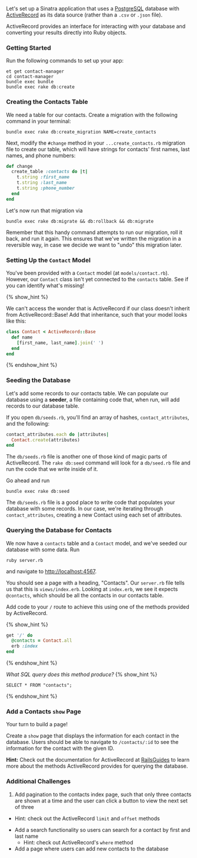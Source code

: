 Let's set up a Sinatra application that uses a [PostgreSQL](http://www.postgresql.org/) database with [ActiveRecord](https://github.com/rails/rails/tree/master/activerecord) as its data source (rather than a `.csv` or `.json` file).

ActiveRecord provides an interface for interacting with your database and converting your results directly into Ruby objects.

### Getting Started

Run the following commands to set up your app:

```no-highlight
et get contact-manager
cd contact-manager
bundle exec bundle
bundle exec rake db:create
```

### Creating the Contacts Table

We need a table for our contacts. Create a migration with the following command in your terminal:

```no-highlight
bundle exec rake db:create_migration NAME=create_contacts
```

Next, modify the `#change` method in your `...create_contacts.rb` migration file to create our table, which will have strings for contacts' first names, last names, and phone numbers:

```ruby
def change
  create_table :contacts do |t|
    t.string :first_name
    t.string :last_name
    t.string :phone_number
  end
end
```

Let's now run that migration via

```no-highlight
bundle exec rake db:migrate && db:rollback && db:migrate
```

Remember that this handy command attempts to run our migration, roll it back, and run it again. This ensures that we've written the migration in a reversible way, in case we decide we want to "undo" this migration later.

### Setting Up the `Contact` Model

You've been provided with a `Contact` model (at `models/contact.rb`). However, our `Contact` class isn't yet connected to the `contacts` table. See if you can identify what's missing!

{% show_hint %}

We can't access the wonder that is ActiveRecord if our class doesn't inherit from ActiveRecord::Base! Add that inheritance, such that your model looks like this:

```ruby
class Contact < ActiveRecord::Base
  def name
    [first_name, last_name].join(' ')
  end
end
```

{% endshow_hint %}

### Seeding the Database
Let's add some records to our contacts table. We can populate our database using a **seeder**, a file containing code that, when run, will add records to our database table.

If you open `db/seeds.rb`, you'll find an array of hashes, `contact_attributes`, and the following:

```ruby
contact_attributes.each do |attributes|
  Contact.create(attributes)
end
```

The `db/seeds.rb` file is another one of those kind of magic parts of ActiveRecord. The `rake db:seed` command will look for a `db/seed.rb` file and run the code that we write inside of it.

Go ahead and run
```
bundle exec rake db:seed
```

The `db/seeds.rb` file is a good place to write code that populates your database with some records. In our case, we're iterating through `contact_attributes`, creating a new Contact using each set of attributes.

### Querying the Database for Contacts

We now have a `contacts` table and a `Contact` model, and we've seeded our database with some data. Run

```no-highlight
ruby server.rb
```
and navigate to [http://localhost:4567][localhost].

You should see a page with a heading, "Contacts". Our `server.rb` file tells us that this is `views/index.erb`. Looking at `index.erb`, we see it expects `@contacts`, which should be all the contacts in our contacts table.

Add code to your `/` route to achieve this using one of the methods provided by ActiveRecord.

{% show_hint %}

```ruby
get '/' do
  @contacts = Contact.all
  erb :index
end
```
{% endshow_hint %}

_What SQL query does this method produce?_
{% show_hint %}
```no-highlight
SELECT * FROM "contacts";
```

{% endshow_hint %}

### Add a Contacts `show` Page

Your turn to build a page!

Create a `show` page that displays the information for each contact in the database. Users should be able to navigate to `/contacts/:id` to see the information for the contact with the given ID.

**Hint:** Check out the documentation for ActiveRecord at [RailsGuides](http://guides.rubyonrails.org/active_record_querying.html) to learn more about the methods ActiveRecord provides for querying the database.

### Additional Challenges

1. Add pagination to the contacts index page, such that only three contacts are shown at a time and the user can click a button to view the next set of three
  - Hint: check out the ActiveRecord `limit` and `offset` methods
* Add a search functionality so users can search for a contact by first and last name
  - Hint: check out ActiveRecord's `where` method
* Add a page where users can add new contacts to the database

[localhost]: http://localhost:4567
[migrations]: http://guides.rubyonrails.org/migrations.html#creating-a-migration
[inheritance]: http://rubylearning.com/satishtalim/ruby_inheritance.html
